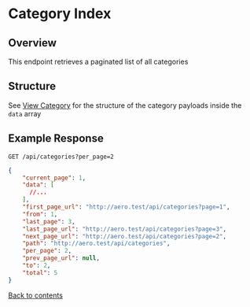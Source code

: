 # Category Index

## Overview

This endpoint retrieves a paginated list of all categories

## Structure

See [View Category](VIEW.md) for the structure of the category payloads inside the `data` array

## Example Response

```http request
GET /api/categories?per_page=2
```

```json lines
{
    "current_page": 1,
    "data": [
      //...
    ],
    "first_page_url": "http://aero.test/api/categories?page=1",
    "from": 1,
    "last_page": 3,
    "last_page_url": "http://aero.test/api/categories?page=3",
    "next_page_url": "http://aero.test/api/categories?page=2",
    "path": "http://aero.test/api/categories",
    "per_page": 2,
    "prev_page_url": null,
    "to": 2,
    "total": 5
}
```

[Back to contents](../../README.md#table-of-contents)
